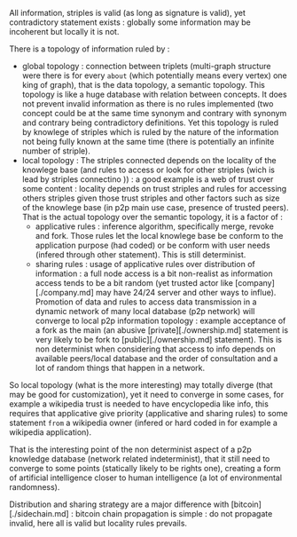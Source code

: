 
All information, striples is valid (as long as signature is valid), yet contradictory statement exists : globally some information may be incoherent but locally it is not.

There is a topology of information ruled by :
  - global topology : connection between triplets (multi-graph structure were there is for every `about` (which potentially means every vertex) one king of graph), that is the data topology, a semantic topology. This topology is like a huge database with relation between concepts. It does not prevent invalid information as there is no rules implemented (two concept could be at the same time synonym and contrary with synonym and contrary being contradictory definitions.
Yet this topology is ruled by knowlege of striples which is ruled by the nature of the information not being fully known at the same time (there is potentially an infinite number of striple). 
  - local topology : The striples connected depends on the locality of the knowlege base (and rules to access or look for other striples (wich is lead by striples connectino )) : a good example is a web of trust over some content : locality depends on trust striples and rules for accessing others striples given those trust striples and other factors such as size of the knowlege base (in p2p main use case, presence of trusted peers). That is the actual topology over the semantic topology, it is a factor of :
    - applicative rules : inference algorithm, specifically merge, revoke and fork. Those rules let the local knowlege base be conform to the application purpose (had coded) or be conform with user needs (infered through other statement). This is still determinist.
    - sharing rules : usage of applicative rules over distribution of information : a full node access is a bit non-realist as information access tends to be a bit random (yet trusted actor like [company][./company.md] may have 24/24 server and other ways to influe).
    Promotion of data and rules to access data transmission in a dynamic network of many local database (p2p network) will converge to local p2p information topology : example acceptance of a fork as the main (an abusive [private][./ownership.md] statement is very likely to be fork to [public][./ownership.md] statement). This is non determinist when considering that access to info depends on available peers/local database and the order of consultation and a lot of random things that happen in a network.


So local topology (what is the more interesting) may totally diverge (that may be good for customization), yet it need to converge in some cases, for example a wikipedia trust is needed to have encyclopedia like info, this requires that applicative give priority (applicative and sharing rules) to some statement `from` a wikipedia owner (infered or hard coded in for example a wikipedia application). 

That is the interesting point of the non determinist aspect of a p2p knowledge database (network related indeterminist), that it still need to converge to some points (statically likely to be rights one), creating a form of artificial intelligence closer to human intelligence (a lot of environmental randomness).

Distribution and sharing strategy are a major difference with [bitcoin][./sidechain.md] : bitcoin chain propagation is simple : do not propagate invalid, here all is valid but locality rules prevails. 


